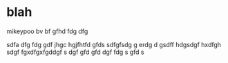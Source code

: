 # blah
mikeypoo
bv
bf 
 gfhd
 fdg
 dfg
 
  sdfa
  dfg
  fdg 
  gdf jhgc hgjfhtfd gfds sdfgfsdg
  g
  erdg
  d gsdff hdgsdgf hxdfgh sdgf fgxdfgxfgddgf s
  dgf
  gfd
  gfd
   dgf
   fdg s
   gfd s
   
   